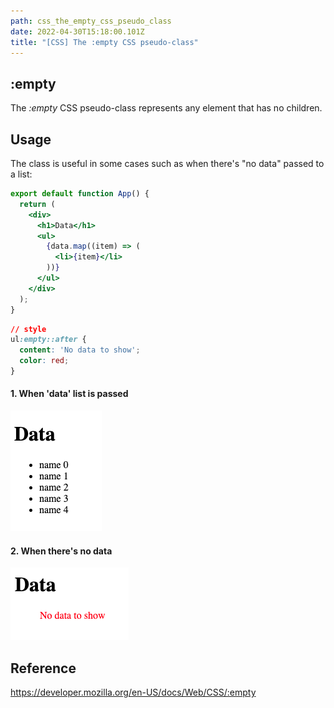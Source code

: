 ```yaml
---
path: css_the_empty_css_pseudo_class
date: 2022-04-30T15:18:00.101Z
title: "[CSS] The :empty CSS pseudo-class"
---
```

## :empty

The *:empty* CSS pseudo-class represents any element that has no children.

## Usage

The class is useful in some cases such as when there's "no data" passed to a list:

```jsx
export default function App() {
  return (
    <div>
      <h1>Data</h1>
      <ul>
        {data.map((item) => (
          <li>{item}</li>
        ))}
      </ul>
    </div>
  );
}
```

```css
// style
ul:empty::after {
  content: 'No data to show';
  color: red;
}
```

#### 1. When 'data' list is passed

![](../assets/screenshot-2022-04-30-at-6.01.39-pm.png)

#### 2. When there's no data

![](../assets/screenshot-2022-04-30-at-6.17.06-pm.png)

## Reference

https://developer.mozilla.org/en-US/docs/Web/CSS/:empty